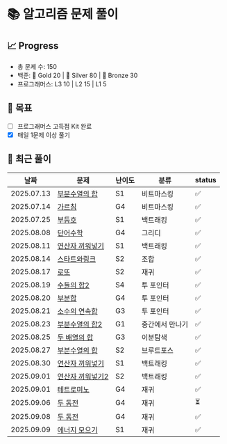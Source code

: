# 📚 알고리즘 문제 풀이

## 📈 Progress
- 총 문제 수: 150
- 백준: 🥇 Gold 20 | 🥈 Silver 80 | 🥉 Bronze 30
- 프로그래머스: L3 10 | L2 15 | L1 5

## 🎯 목표
- [ ] 프로그래머스 고득점 Kit 완료
- [x] 매일 1문제 이상 풀기

## 📝 최근 풀이
| 날짜         | 문제                                                | 난이도 | 분류      | status |
|------------|---------------------------------------------------|-----|---------|--------|
| 2025.07.13 | [부분수열의 합](https://www.acmicpc.net/problem/14225)  | S1  | 비트마스킹   | ✅      |
| 2025.07.14 | [가르침](https://www.acmicpc.net/problem/1062)       | G4  | 비트마스킹   | ✅      |
| 2025.07.25 | [부등호](https://www.acmicpc.net/problem/2529)       | S1  | 백트래킹    | ✅      |
| 2025.08.08 | [단어수학](https://www.acmicpc.net/problem/1339)      | G4  | 그리디     | ✅      |
| 2025.08.11 | [연산자 끼워넣기](https://www.acmicpc.net/problem/14888) | S1  | 백트래킹    | ✅      |
| 2025.08.14 | [스타트와링크](https://www.acmicpc.net/problem/14889)   | S2  | 조합      | ✅      |
| 2025.08.17 | [로또](https://www.acmicpc.net/problem/6603)        | S2  | 재귀      | ✅      |
| 2025.08.19 | [수들의 합2](https://www.acmicpc.net/problem/2003)    | S4  | 투 포인터   | ✅      |
| 2025.08.20 | [부분합](https://www.acmicpc.net/problem/1806)       | G4  | 투 포인터   | ✅      |
| 2025.08.21 | [소수의 연속합](https://www.acmicpc.net/problem/1644)   | G3  | 투 포인터   | ✅      |
| 2025.08.23 | [부분수열의 합2](https://www.acmicpc.net/problem/1208)  | G1  | 중간에서 만나기 | ✅      |
| 2025.08.25 | [두 배열의 합](https://www.acmicpc.net/problem/2143)   | G3  | 이분탐색    | ✅      |
| 2025.08.27 | [부분수열의 합](https://www.acmicpc.net/problem/1182)   | S2  | 브루트포스   | ✅      |
| 2025.08.30 | [연산자 끼워넣기](https://www.acmicpc.net/problem/14888) | S1  | 백트래킹    | ✅      |
| 2025.09.01 | [연산자 끼워넣기2](https://www.acmicpc.net/problem/15658) | S2  | 백트래킹    | ✅      |
| 2025.09.01 | [테트로미노](https://www.acmicpc.net/problem/14500)    | G4  | 재귀      | ✅      |
| 2025.09.06 | [두 동전](https://www.acmicpc.net/problem/16197)     | G4  | 재귀      | ⏳      |
| 2025.09.08 | [두 동전](https://www.acmicpc.net/problem/16197)     | G4  | 재귀      | ✅      |
| 2025.09.09 | [에너지 모으기](https://www.acmicpc.net/problem/16198)  | S1  | 재귀      | ✅      |